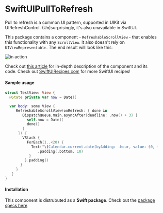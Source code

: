 # SwiftUIPullToRefresh

Pull to refresh is a common UI pattern, supported in UIKit via UIRefreshControl. (Un)surprisingly, it's also unavailable in SwiftUI.

This package contains a component - `RefreshableScrollView`  - that enables this functionality with any `ScrollView`. It also doesn't rely on `UIViewRepresentable`. The end result will look like this:

![in action](https://swiftuirecipes.com/user/pages/01.blog/pull-to-refresh-with-swiftui-scrollview/ezgif-4-bf1673b185d4.gif)

Check out [this article](https://swiftuirecipes.com/blog/pull-to-refresh-with-swiftui-scrollview) for in-depth description of the component and its code. Check out [SwiftUIRecipes.com](https://swiftuirecipes.com) for more SwiftUI recipes!

#### Sample usage

```swift
struct TestView: View {
  @State private var now = Date()

  var body: some View {
     RefreshableScrollView(onRefresh: { done in
        DispatchQueue.main.asyncAfter(deadline: .now() + 3) {
          self.now = Date()
          done()
        }
      }) {
        VStack {
          ForEach(1..<20) {
            Text("\(Calendar.current.date(byAdding: .hour, value: $0, to: now)!)")
               .padding(.bottom, 10)
           }
         }.padding()
       }
     }
   }
}
```

#### Installation

This component is distrubuted as a **Swift package**. Check out the [package specs here](https://github.com/globulus/swiftui-pull-to-refresh/blob/main/SwiftUIPullToRefresh/Package.swift).
